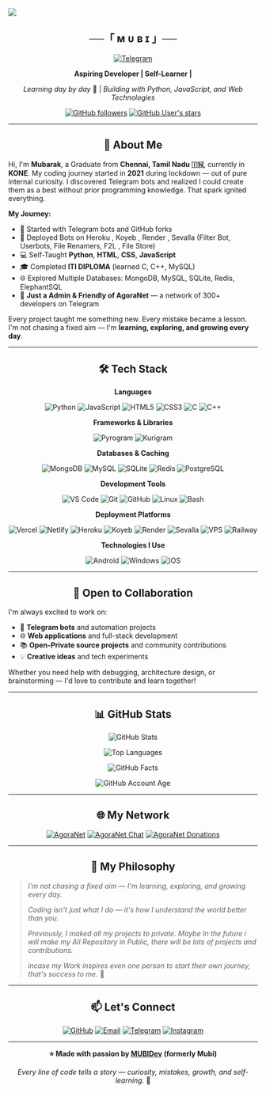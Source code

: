 <img src="https://user-images.githubusercontent.com/73097560/115834477-dbab4500-a447-11eb-908a-139a6edaec5c.gif">


<h2 align="center">
    ──「 ᴍ ᴜ ʙ ɪ 」──
</h2>

<div align="center">

 <a href="https://t.me/Mobarak46"><img title="Telegram" src="https://img.shields.io/badge/Telegram-%23000000.svg?&style=for-the-badge&logo=telegram&logoColor=61DAFB"></a>

**Aspiring Developer | Self-Learner |**

*Learning day by day* 🚀 | *Building with Python, JavaScript, and Web Technologies*

[![GitHub followers](https://img.shields.io/github/followers/Thiruxd?style=social)](https://github.com/Mobarak46)
[![GitHub User's stars](https://img.shields.io/github/stars/Thiruxd?style=social)](https://github.com/Mobarak46)

</div>

---

<div align="center">

## 🎯 About Me

</div>

Hi, I'm **Mubarak**, a Graduate from **Chennai, Tamil Nadu 🇮🇳**, currently in **KONE**. My coding journey started in **2021** during lockdown — out of pure internal curiosity. I discovered Telegram bots and realized I could create them as a best without prior programming knowledge. That spark ignited everything.

**My Journey:**
- 🤖 Started with Telegram bots and GitHub forks
- 🚀 Deployed Bots on Heroku , Koyeb , Render , Sevalla (Filter Bot, Userbots, File Renamers, F2L , File Store)
- 💻 Self-Taught **Python**, **HTML**, **CSS**, **JavaScript**
- 🎓 Completed **ITI DIPLOMA** (learned C, C++, MySQL)
- 🌐 Explored Multiple Databases: MongoDB, MySQL, SQLite, Redis, ElephantSQL
- 👥 **Just a Admin & Friendly of AgoraNet** — a network of 300+ developers on Telegram

Every project taught me something new. Every mistake became a lesson. I'm not chasing a fixed aim — I'm **learning, exploring, and growing every day**.

---

<div align="center">

## 🛠️  Tech Stack

</div>

<div align="center">

**Languages**

![Python](https://img.shields.io/badge/Python-3776AB?style=for-the-badge&logo=python&logoColor=white)
![JavaScript](https://img.shields.io/badge/JavaScript-F7DF1E?style=for-the-badge&logo=javascript&logoColor=black)
![HTML5](https://img.shields.io/badge/HTML5-E34C26?style=for-the-badge&logo=html5&logoColor=white)
![CSS3](https://img.shields.io/badge/CSS3-1572B6?style=for-the-badge&logo=css3&logoColor=white)
![C](https://img.shields.io/badge/C-A8B9CC?style=for-the-badge&logo=c&logoColor=white)
![C++](https://img.shields.io/badge/C++-00599C?style=for-the-badge&logo=cplusplus&logoColor=white)

**Frameworks & Libraries**

![Pyrogram](https://img.shields.io/badge/Pyrogram-000000?style=for-the-badge&logo=pyrogram&logoColor=white)
  ![Kurigram](https://img.shields.io/badge/Kurigram-41A9E3?style=for-the-badge&logoColor=white)

**Databases & Caching**

![MongoDB](https://img.shields.io/badge/MongoDB-13AA52?style=for-the-badge&logo=mongodb&logoColor=white)
![MySQL](https://img.shields.io/badge/MySQL-4479A1?style=for-the-badge&logo=mysql&logoColor=white)
![SQLite](https://img.shields.io/badge/SQLite-003B57?style=for-the-badge&logo=sqlite&logoColor=white)
![Redis](https://img.shields.io/badge/Redis-DC382D?style=for-the-badge&logo=redis&logoColor=white)
![PostgreSQL](https://img.shields.io/badge/PostgreSQL-336791?style=for-the-badge&logo=postgresql&logoColor=white)

**Development Tools**

![VS Code](https://img.shields.io/badge/VS%20Code-007ACC?style=for-the-badge&logo=visualstudiocode&logoColor=white)
![Git](https://img.shields.io/badge/Git-F05032?style=for-the-badge&logo=git&logoColor=white)
![GitHub](https://img.shields.io/badge/GitHub-181717?style=for-the-badge&logo=github&logoColor=white)
![Linux](https://img.shields.io/badge/Linux-FCC624?style=for-the-badge&logo=linux&logoColor=black)
![Bash](https://img.shields.io/badge/Bash-4EAA25?style=for-the-badge&logo=gnubash&logoColor=white)

**Deployment Platforms**

![Vercel](https://img.shields.io/badge/Vercel-000000?style=for-the-badge&logo=vercel&logoColor=white)
![Netlify](https://img.shields.io/badge/Netlify-00C7B7?style=for-the-badge&logo=netlify&logoColor=white)
![Heroku](https://img.shields.io/badge/Heroku-430098?style=for-the-badge&logo=heroku&logoColor=white)
![Koyeb](https://img.shields.io/badge/Koyeb-1F2B57?style=for-the-badge&logo=koyeb&logoColor=white)
![Render](https://img.shields.io/badge/Render-46E3B7?style=for-the-badge&logo=render&logoColor=black)
![Sevalla](https://img.shields.io/badge/Sevalla-E62D7E?style=for-the-badge&logo=cloudflare&logoColor=white)
![VPS](https://img.shields.io/badge/VPS-20B2AA?style=for-the-badge&logo=serverfault&logoColor=white)
![Railway](https://img.shields.io/badge/Railway-0B0D0F?style=for-the-badge&logo=railway&logoColor=white)

**Technologies I Use**

![Android](https://img.shields.io/badge/Android-3DDC84?style=for-the-badge&logo=android&logoColor=white)
![Windows](https://img.shields.io/badge/Windows-0078D4.svg?style=for-the-badge&logo=microsoftwindows&logoColor=white)
![iOS](https://img.shields.io/badge/iOS-000000?style=for-the-badge&logo=apple&logoColor=white)

</div>

---


<div align="center">

## 🤝 Open to Collaboration

</div>

I'm always excited to work on:
- 🤖 **Telegram bots** and automation projects
- 🌐 **Web applications** and full-stack development
- 📚 **Open-Private source projects** and community contributions
- 💡 **Creative ideas** and tech experiments

Whether you need help with debugging, architecture design, or brainstorming — I'd love to contribute and learn together!

---

<div align="center">

## 📊 GitHub Stats

</div>

<div align="center">

![GitHub Stats](https://github-readme-stats.vercel.app/api?username=Mobarak46&show_icons=true&theme=radical)

![Top Languages](https://github-readme-stats.vercel.app/api/top-langs/?username=Mobarak46&layout=compact&theme=radical)

![GitHub Facts](https://github-readme-facts.vercel.app/api?username=Mobarak46&theme=radical&hide=stars,followers,forks,repos)

![GitHub Account Age](https://badgen.net/github/age/Mobarak46)


</div>

---

<div align="center">
    
## 🌐 My Network

</div>

<div align="center">

[![AgoraNet](https://img.shields.io/badge/AgoraNet-Network-blueviolet?style=for-the-badge&logo=telegram&logoColor=white)](https://t.me/AgoraNet)
[![AgoraNet Chat](https://img.shields.io/badge/Chat-AgoraNet_Chat-blue?style=for-the-badge&logo=telegram&logoColor=white)](https://t.me/AgoraNet_Chat)
[![AgoraNet Donations](https://img.shields.io/badge/Donate-AgoraNet_Donations-brightgreen?style=for-the-badge&logo=telegram&logoColor=white)](https://t.me/AgoraNet_Donations)

</div>

---

<div align="center">

## 💭 My Philosophy

</div>

> *I'm not chasing a fixed aim — I'm learning, exploring, and growing every day.*
> 
> *Coding isn't just what I do — it's how I understand the world better than you.*
> 
> *Previously, I maked all my projects to private. Maybe In the future i will make my All Repository in Public, there will be lots of projects and contributions.*
> 
> *incase my Work inspires even one person to start their own journey, that's success to me.* 🌱

---

<div align="center">

## 📫 Let's Connect

</div>

<div align="center">

[![GitHub](https://img.shields.io/badge/GitHub-181717?style=for-the-badge&logo=github)](https://github.com/Mobarak46)
[![Email](https://img.shields.io/badge/Email-Mubixd@gmail.com-D14836?style=for-the-badge&logo=gmail&logoColor=white)](mailto:Mubixd@gmail.com)
[![Telegram](https://img.shields.io/badge/Telegram-@Mobarak46-2CA5E0?style=for-the-badge&logo=telegram&logoColor=white)](https://t.me/Mobarak46)
[![Instagram](https://img.shields.io/badge/Instagram-@G-E4405F?style=for-the-badge&logo=instagram&logoColor=white)](https://instagram.com/GNMSEditz)

</div>

---

<div align="center">

**⭐️ Made with passion by [MUBIDev](https://github.com/Mobarak46) (formerly Mubi)**

*Every line of code tells a story — curiosity, mistakes, growth, and self-learning.* 💫

</div>
